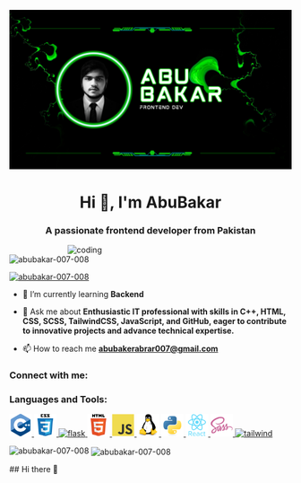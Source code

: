
![logo](https://github.com/abubakar-007-008/abubakar-007-008/blob/main/Green%20Neon%20Trendy%20Gaming%20Youtube%20Banner.png)
<h1 align="center">Hi 👋, I'm AbuBakar</h1>
<h3 align="center">A passionate frontend developer from Pakistan</h3>
<img align="right" alt="coding" width="400" 
  src="https://www.google.com/url?sa=i&url=https%3A%2F%2Fgithub.com%2Frudrabarad%2FGifs&psig=AOvVaw3zwiDU5s4TpYEtWpuZUatf&ust=1733402295404000&source=images&cd=vfe&opi=89978449&ved=0CBAQjRxqFwoTCNCL8fuQjooDFQAAAAAdAAAAABAE">
<p align="left"> <img src="https://komarev.com/ghpvc/?username=abubakar-007-008&label=Profile%20views&color=0e75b6&style=flat" alt="abubakar-007-008" /> </p>

<p align="left"> <a href="https://github.com/ryo-ma/github-profile-trophy"><img src="https://github-profile-trophy.vercel.app/?username=abubakar-007-008" alt="abubakar-007-008" /></a> </p>

- 🌱 I’m currently learning **Backend**

- 💬 Ask me about **Enthusiastic IT professional with skills in C++, HTML, CSS, SCSS, TailwindCSS, JavaScript, and GitHub, eager to contribute to innovative projects and advance technical expertise.**

- 📫 How to reach me **abubakerabrar007@gmail.com**

<h3 align="left">Connect with me:</h3>
<p align="left">
</p>

<h3 align="left">Languages and Tools:</h3>
<p align="left"> <a href="https://www.w3schools.com/cpp/" target="_blank" rel="noreferrer"> <img src="https://raw.githubusercontent.com/devicons/devicon/master/icons/cplusplus/cplusplus-original.svg" alt="cplusplus" width="40" height="40"/> </a> <a href="https://www.w3schools.com/css/" target="_blank" rel="noreferrer"> <img src="https://raw.githubusercontent.com/devicons/devicon/master/icons/css3/css3-original-wordmark.svg" alt="css3" width="40" height="40"/> </a> <a href="https://flask.palletsprojects.com/" target="_blank" rel="noreferrer"> <img src="https://www.vectorlogo.zone/logos/pocoo_flask/pocoo_flask-icon.svg" alt="flask" width="40" height="40"/> </a> <a href="https://www.w3.org/html/" target="_blank" rel="noreferrer"> <img src="https://raw.githubusercontent.com/devicons/devicon/master/icons/html5/html5-original-wordmark.svg" alt="html5" width="40" height="40"/> </a> <a href="https://developer.mozilla.org/en-US/docs/Web/JavaScript" target="_blank" rel="noreferrer"> <img src="https://raw.githubusercontent.com/devicons/devicon/master/icons/javascript/javascript-original.svg" alt="javascript" width="40" height="40"/> </a> <a href="https://www.linux.org/" target="_blank" rel="noreferrer"> <img src="https://raw.githubusercontent.com/devicons/devicon/master/icons/linux/linux-original.svg" alt="linux" width="40" height="40"/> </a> <a href="https://www.python.org" target="_blank" rel="noreferrer"> <img src="https://raw.githubusercontent.com/devicons/devicon/master/icons/python/python-original.svg" alt="python" width="40" height="40"/> </a> <a href="https://reactjs.org/" target="_blank" rel="noreferrer"> <img src="https://raw.githubusercontent.com/devicons/devicon/master/icons/react/react-original-wordmark.svg" alt="react" width="40" height="40"/> </a> <a href="https://sass-lang.com" target="_blank" rel="noreferrer"> <img src="https://raw.githubusercontent.com/devicons/devicon/master/icons/sass/sass-original.svg" alt="sass" width="40" height="40"/> </a> <a href="https://tailwindcss.com/" target="_blank" rel="noreferrer"> <img src="https://www.vectorlogo.zone/logos/tailwindcss/tailwindcss-icon.svg" alt="tailwind" width="40" height="40"/> </a> </p>

<p><img align="left" src="https://github-readme-stats.vercel.app/api/top-langs?username=abubakar-007-008&show_icons=true&locale=en&layout=compact" alt="abubakar-007-008" /></p>

<p>&nbsp;<img align="center" src="https://github-readme-stats.vercel.app/api?username=abubakar-007-008&show_icons=true&locale=en" alt="abubakar-007-008" /></p>## Hi there 👋
